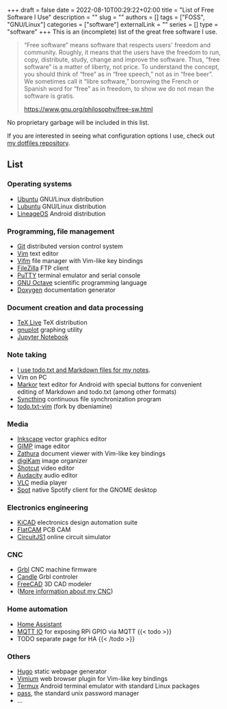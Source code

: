 +++ 
draft = false
date = 2022-08-10T00:29:22+02:00
title = "List of Free Software I Use"
description = ""
slug = ""
authors = []
tags = ["FOSS", "GNU/Linux"]
categories = ["software"]
externalLink = ""
series = []
type = "software"
+++
This is an (incomplete) list of the great free software I use.

> “Free software” means software that respects users' freedom and community.
> Roughly, it means that the users have the freedom to run, copy, distribute, study, change and improve the software.
> Thus, “free software” is a matter of liberty, not price.
> To understand the concept, you should think of “free” as in “free speech,” not as in “free beer”.
> We sometimes call it “libre software,” borrowing the French or Spanish word for “free” as in freedom, to show we do not mean the software is gratis.
>
> https://www.gnu.org/philosophy/free-sw.html

No proprietary garbage will be included in this list.

If you are interested in seeing what configuration options I use, check out
[my dotfiles repository](https://github.com/ondras12345/dotfiles).

## List
### Operating systems
- [Ubuntu](https://ubuntu.com/) GNU/Linux distribution
- [Lubuntu](https://lubuntu.me/) GNU/Linux distribution
- [LineageOS](https://lineageos.org/) Android distribution

### Programming, file management
- [Git](https://git-scm.com/) distributed version control system
- [Vim](https://www.vim.org/) text editor
- [Vifm](https://vifm.info/) file manager with Vim-like key bindings
- [FileZilla](https://filezilla-project.org/) FTP client
- [PuTTY](https://www.chiark.greenend.org.uk/~sgtatham/putty/) terminal emulator and serial console
- [GNU Octave](https://www.gnu.org/software/octave/index) scientific programming language
- [Doxygen](https://doxygen.nl/) documentation generator

### Document creation and data processing
- [TeX Live](https://www.tug.org/texlive/) TeX distribution
- [gnuplot](http://www.gnuplot.info/) graphing utility
- [Jupyter Notebook](https://jupyter.org/)

### Note taking
- [I use todo.txt and Markdown files for my
  notes](/posts/2022-11-14-note-taking-system-todotxt-markdown/).
- Vim on PC
- [Markor](https://github.com/gsantner/markor) text editor for Android with
  special buttons for convenient editing of Markdown and todo.txt (among other
  formats)
- [Syncthing](https://syncthing.net/) continuous file synchronization program
- [todo.txt-vim](https://gitlab.com/dbeniamine/todo.txt-vim)
  (fork by dbeniamine)

### Media
- [Inkscape](https://inkscape.org/) vector graphics editor
- [GIMP](https://www.gimp.org/) image editor
- [Zathura](https://pwmt.org/projects/zathura/) document viewer with Vim-like key bindings
- [digiKam](https://www.digikam.org/) image organizer
- [Shotcut](https://shotcut.org/) video editor
- [Audacity](https://www.audacityteam.org/) audio editor
- [VLC](https://www.videolan.org/vlc/) media player
- [Spot](https://github.com/xou816/spot) native Spotify client for the GNOME desktop

### Electronics engineering
- [KiCAD](https://kicad-pcb.org/) electronics design automation suite
- [FlatCAM](http://flatcam.org/) PCB CAM
- [CircuitJS1](https://www.falstad.com/circuit/) online circuit simulator

### CNC
- [Grbl](https://github.com/gnea/grbl) CNC machine firmware
- [Candle](https://github.com/Denvi/Candle) Grbl controler
- [FreeCAD](https://www.freecadweb.org/) 3D CAD modeler
- ([More information about my CNC](/projects/1610-cnc/))

### Home automation
- [Home Assistant](https://www.home-assistant.io/)
- [MQTT IO](https://github.com/flyte/mqtt-io) for exposing RPi GPIO via MQTT
{{< todo >}}
- TODO separate page for HA
{{< /todo >}}

### Others
- [Hugo](https://gohugo.io/) static webpage generator
- [Vimium](https://github.com/philc/vimium) web browser plugin for Vim-like key bindings
- [Termux](https://termux.com/) Android terminal emulator with standard Linux packages
- [pass](https://www.passwordstore.org/), the standard unix password manager
- ...
